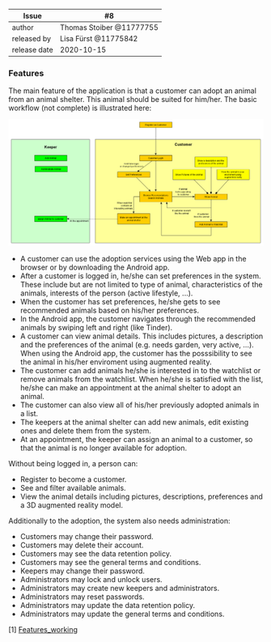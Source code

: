 | Issue | #8 |
| ----- | -- |
| author | Thomas Stoiber @11777755 |
| released by | Lisa Fürst @11775842 |
| release date | 2020-10-15 |

### Features

The main feature of the application is that a customer can adopt an animal from an animal shelter. This animal should be suited for him/her. The basic workflow (not complete) is illustrated here:

![image](uploads/5209944a98bfb004a641054fd4fbbdb6/image.png)

 * A customer can use the adoption services using the Web app in the browser or by downloading the Android app.
 * After a customer is logged in, he/she can set preferences in the system. These include but are not limited to type of animal, characteristics of the animals, interests of the person (active lifestyle, ...).
 * When the customer has set preferences, he/she gets to see recommended animals based on his/her preferences.
 * In the Android app, the customer navigates through the recommended animals by swiping left and right (like Tinder).
 * A customer can view animal details. This includes pictures, a description and the preferences of the animal (e.g. needs garden, very active, ...). When using the Android app, the customer has the posssibility to see the animal in his/her enviroment using augmented reality.
 * The customer can add animals he/she is interested in to the watchlist or remove animals from the watchlist. When he/she is satisfied with the list, he/she can make an appointment at the animal shelter to adopt an animal.
 * The customer can also view all of his/her previously adopted animals in a list.
 * The keepers at the animal shelter can add new animals, edit existing ones and delete them from the system.
 * At an appointment, the keeper can assign an animal to a customer, so that the animal is no longer available for adoption.

Without being logged in, a person can:
 * Register to become a customer.
 * See and filter available animals.
 * View the animal details including pictures, descriptions, preferences and a 3D augmented reality model.

Additionally to the adoption, the system also needs administration:
 * Customers may change their password.
 * Customers may delete their account.
 * Customers may see the data retention policy.
 * Customers may see the general terms and conditions.
 * Keepers may change their password.
 * Administrators may lock and unlock users.
 * Administrators may create new keepers and administrators.
 * Administrators may reset passwords.
 * Administrators may update the data retention policy.
 * Administrators may update the general terms and conditions.

\[1\] [Features_working](uploads/3dc21e398e07a9cf8dd7771054e514e1/Features_working.png)